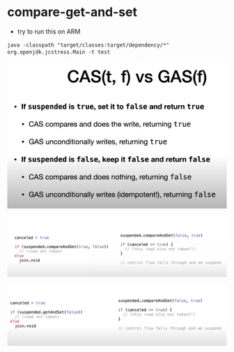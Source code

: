 # compare-get-and-set

- try to run this on ARM

```
java -classpath "target/classes:target/dependency/*" org.openjdk.jcstress.Main -t test
```

![cas-gas](CAS_and_GAS.png)

![failing](FAILING_on_ARM.png)

![success](GOOD_on_ARM.png)